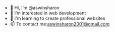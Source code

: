 - 👋 Hi, I’m @aswinsharon
- 👀 I’m interested in web development
- 🌱 I'm learning to create professional websites
- 📫 To contact me:aswinsharon2001@gmail.com
<!---
aswinsharon/aswinsharon is a ✨ special ✨ repository because its `README.md` (this file) appears on your GitHub profile.
You can click the Preview link to take a look at your changes.
--->
